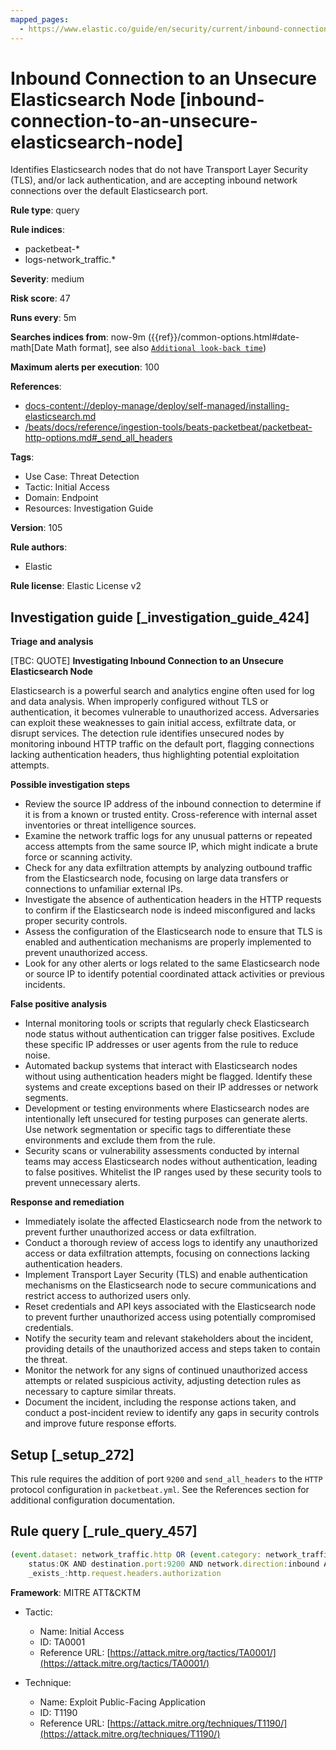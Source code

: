 ```yaml
---
mapped_pages:
  - https://www.elastic.co/guide/en/security/current/inbound-connection-to-an-unsecure-elasticsearch-node.html
---
```


# Inbound Connection to an Unsecure Elasticsearch Node [inbound-connection-to-an-unsecure-elasticsearch-node]

Identifies Elasticsearch nodes that do not have Transport Layer Security (TLS), and/or lack authentication, and are accepting inbound network connections over the default Elasticsearch port.

**Rule type**: query

**Rule indices**:

* packetbeat-*
* logs-network_traffic.*

**Severity**: medium

**Risk score**: 47

**Runs every**: 5m

**Searches indices from**: now-9m ({{ref}}/common-options.html#date-math[Date Math format], see also [`Additional look-back time`](docs-content://solutions/security/detect-and-alert/create-detection-rule.md#rule-schedule))

**Maximum alerts per execution**: 100

**References**:

* [docs-content://deploy-manage/deploy/self-managed/installing-elasticsearch.md](docs-content://deploy-manage/deploy/self-managed/installing-elasticsearch.md)
* [/beats/docs/reference/ingestion-tools/beats-packetbeat/packetbeat-http-options.md#_send_all_headers](beats://docs/reference/packetbeat/packetbeat-http-options.md#_send_all_headers)

**Tags**:

* Use Case: Threat Detection
* Tactic: Initial Access
* Domain: Endpoint
* Resources: Investigation Guide

**Version**: 105

**Rule authors**:

* Elastic

**Rule license**: Elastic License v2

## Investigation guide [_investigation_guide_424]

**Triage and analysis**

[TBC: QUOTE]
**Investigating Inbound Connection to an Unsecure Elasticsearch Node**

Elasticsearch is a powerful search and analytics engine often used for log and data analysis. When improperly configured without TLS or authentication, it becomes vulnerable to unauthorized access. Adversaries can exploit these weaknesses to gain initial access, exfiltrate data, or disrupt services. The detection rule identifies unsecured nodes by monitoring inbound HTTP traffic on the default port, flagging connections lacking authentication headers, thus highlighting potential exploitation attempts.

**Possible investigation steps**

* Review the source IP address of the inbound connection to determine if it is from a known or trusted entity. Cross-reference with internal asset inventories or threat intelligence sources.
* Examine the network traffic logs for any unusual patterns or repeated access attempts from the same source IP, which might indicate a brute force or scanning activity.
* Check for any data exfiltration attempts by analyzing outbound traffic from the Elasticsearch node, focusing on large data transfers or connections to unfamiliar external IPs.
* Investigate the absence of authentication headers in the HTTP requests to confirm if the Elasticsearch node is indeed misconfigured and lacks proper security controls.
* Assess the configuration of the Elasticsearch node to ensure that TLS is enabled and authentication mechanisms are properly implemented to prevent unauthorized access.
* Look for any other alerts or logs related to the same Elasticsearch node or source IP to identify potential coordinated attack activities or previous incidents.

**False positive analysis**

* Internal monitoring tools or scripts that regularly check Elasticsearch node status without authentication can trigger false positives. Exclude these specific IP addresses or user agents from the rule to reduce noise.
* Automated backup systems that interact with Elasticsearch nodes without using authentication headers might be flagged. Identify these systems and create exceptions based on their IP addresses or network segments.
* Development or testing environments where Elasticsearch nodes are intentionally left unsecured for testing purposes can generate alerts. Use network segmentation or specific tags to differentiate these environments and exclude them from the rule.
* Security scans or vulnerability assessments conducted by internal teams may access Elasticsearch nodes without authentication, leading to false positives. Whitelist the IP ranges used by these security tools to prevent unnecessary alerts.

**Response and remediation**

* Immediately isolate the affected Elasticsearch node from the network to prevent further unauthorized access or data exfiltration.
* Conduct a thorough review of access logs to identify any unauthorized access or data exfiltration attempts, focusing on connections lacking authentication headers.
* Implement Transport Layer Security (TLS) and enable authentication mechanisms on the Elasticsearch node to secure communications and restrict access to authorized users only.
* Reset credentials and API keys associated with the Elasticsearch node to prevent further unauthorized access using potentially compromised credentials.
* Notify the security team and relevant stakeholders about the incident, providing details of the unauthorized access and steps taken to contain the threat.
* Monitor the network for any signs of continued unauthorized access attempts or related suspicious activity, adjusting detection rules as necessary to capture similar threats.
* Document the incident, including the response actions taken, and conduct a post-incident review to identify any gaps in security controls and improve future response efforts.


## Setup [_setup_272]

This rule requires the addition of port `9200` and `send_all_headers` to the `HTTP` protocol configuration in `packetbeat.yml`. See the References section for additional configuration documentation.


## Rule query [_rule_query_457]

```js
(event.dataset: network_traffic.http OR (event.category: network_traffic AND network.protocol: http)) AND
    status:OK AND destination.port:9200 AND network.direction:inbound AND NOT http.response.headers.content-type:"image/x-icon" AND NOT
    _exists_:http.request.headers.authorization
```

**Framework**: MITRE ATT&CKTM

* Tactic:

    * Name: Initial Access
    * ID: TA0001
    * Reference URL: [https://attack.mitre.org/tactics/TA0001/](https://attack.mitre.org/tactics/TA0001/)

* Technique:

    * Name: Exploit Public-Facing Application
    * ID: T1190
    * Reference URL: [https://attack.mitre.org/techniques/T1190/](https://attack.mitre.org/techniques/T1190/)



